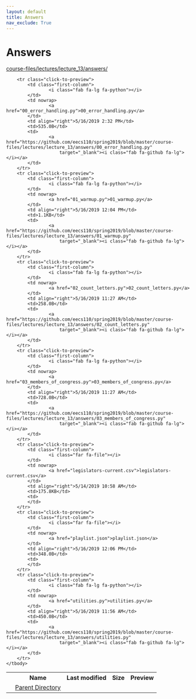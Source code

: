 ```yaml
---
layout: default
title: Answers
nav_exclude: True
---
```


# Answers

[course-files/lectures/lecture_13/answers/](.)

<table class="tbl-files">
    <tbody>
        <tr>
            <th valign="top"></th>
            <th>Name</th>
            <th>Last modified</th>
            <th>Size</th>
            <th>Preview</th>
        </tr>
        <tr>
            <td valign="top">
                <i class="fa fa-folder-open"></i>
            </td>
            <td><a href="../">Parent Directory</a></td>
            <td>&nbsp;</td>
            <td>&nbsp;</td>
            <td>&nbsp;</td>
        </tr>

        <tr class="click-to-preview">
            <td class="first-column">
                    <i class="fab fa-lg fa-python"></i>
            </td>
            <td nowrap>
                    <a href="00_error_handling.py">00_error_handling.py</a>
            </td>
            <td align="right">5/16/2019 2:32 PM</td>
            <td>535.0B</td>
            <td>
                    <a href="https://github.com/eecs110/spring2019/blob/master/course-files/lectures/lecture_13/answers/00_error_handling.py"
                        target="_blank"><i class="fab fa-github fa-lg"></i></a>
            </td>
        </tr>
        <tr class="click-to-preview">
            <td class="first-column">
                    <i class="fab fa-lg fa-python"></i>
            </td>
            <td nowrap>
                    <a href="01_warmup.py">01_warmup.py</a>
            </td>
            <td align="right">5/16/2019 12:04 PM</td>
            <td>1.1KB</td>
            <td>
                    <a href="https://github.com/eecs110/spring2019/blob/master/course-files/lectures/lecture_13/answers/01_warmup.py"
                        target="_blank"><i class="fab fa-github fa-lg"></i></a>
            </td>
        </tr>
        <tr class="click-to-preview">
            <td class="first-column">
                    <i class="fab fa-lg fa-python"></i>
            </td>
            <td nowrap>
                    <a href="02_count_letters.py">02_count_letters.py</a>
            </td>
            <td align="right">5/16/2019 11:27 AM</td>
            <td>258.0B</td>
            <td>
                    <a href="https://github.com/eecs110/spring2019/blob/master/course-files/lectures/lecture_13/answers/02_count_letters.py"
                        target="_blank"><i class="fab fa-github fa-lg"></i></a>
            </td>
        </tr>
        <tr class="click-to-preview">
            <td class="first-column">
                    <i class="fab fa-lg fa-python"></i>
            </td>
            <td nowrap>
                    <a href="03_members_of_congress.py">03_members_of_congress.py</a>
            </td>
            <td align="right">5/16/2019 11:27 AM</td>
            <td>728.0B</td>
            <td>
                    <a href="https://github.com/eecs110/spring2019/blob/master/course-files/lectures/lecture_13/answers/03_members_of_congress.py"
                        target="_blank"><i class="fab fa-github fa-lg"></i></a>
            </td>
        </tr>
        <tr class="click-to-preview">
            <td class="first-column">
                    <i class="far fa-file"></i>
            </td>
            <td nowrap>
                    <a href="legislators-current.csv">legislators-current.csv</a>
            </td>
            <td align="right">5/14/2019 10:58 AM</td>
            <td>175.8KB</td>
            <td>
            </td>
        </tr>
        <tr class="click-to-preview">
            <td class="first-column">
                    <i class="far fa-file"></i>
            </td>
            <td nowrap>
                    <a href="playlist.json">playlist.json</a>
            </td>
            <td align="right">5/16/2019 12:06 PM</td>
            <td>348.0B</td>
            <td>
            </td>
        </tr>
        <tr class="click-to-preview">
            <td class="first-column">
                    <i class="fab fa-lg fa-python"></i>
            </td>
            <td nowrap>
                    <a href="utilities.py">utilities.py</a>
            </td>
            <td align="right">5/16/2019 11:56 AM</td>
            <td>450.0B</td>
            <td>
                    <a href="https://github.com/eecs110/spring2019/blob/master/course-files/lectures/lecture_13/answers/utilities.py"
                        target="_blank"><i class="fab fa-github fa-lg"></i></a>
            </td>
        </tr>
    </tbody>
</table>

